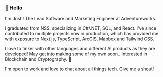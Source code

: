 ### 👋 Hello

I'm Josh! The Lead Software and Marketing Engineer at Adventureworks.

I graduated from NSS, specializing in C#/.NET, SQL, and React. I've since contributed to multiple projects now in production, which has provided me with exposure to Next.js, TypeScript, ArcGIS, Mapbox and Tailwind CSS. 

I love to tinker with other languages and different AI products as they are developed! May get into making some of my own soon.. Interested in Blockchain and Cryptography. 🤖

I'm open to work and love to chat about all things tech. Give me a shout!
